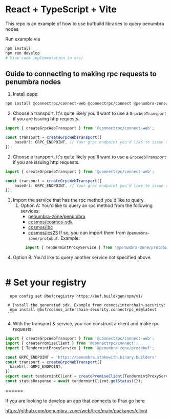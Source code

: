 # React + TypeScript + Vite

This repo is an example of how to use bufbuild libraries to query penumbra nodes

Run example via
```bash
npm install
npm run develop
# View code implementation in src/
```

## Guide to connecting to making rpc requests to penumbra nodes

1. Install deps:
```bash
npm install @connectrpc/connect-web @connectrpc/connect @penumbra-zone/protobuf
```

2. Choose a transport. It's quite likely you'll want to use a `GrpcWebTransport` if you are issuing http requests.
```typescript
import { createGrpcWebTransport } from '@connectrpc/connect-web';

const transport = createGrpcWebTransport({
    baseUrl: GRPC_ENDPOINT, // Your grpc endpoint you'd like to issue requests to
});
```

2. Choose a transport. It's quite likely you'll want to use a `GrpcWebTransport` if you are issuing http requests.
```typescript
import { createGrpcWebTransport } from '@connectrpc/connect-web';

const transport = createGrpcWebTransport({
    baseUrl: GRPC_ENDPOINT, // Your grpc endpoint you'd like to issue requests to
});
```

3. Import the service that has the rpc method you'd like to query.
   1. Option A: You'd like to query an rpc method from the following services:
      - [penumbra-zone/penumbra](https://buf.build/penumbra-zone/penumbra)
      - [cosmos/cosmos-sdk](https://buf.build/cosmos/cosmos-sdk/docs)
      - [cosmos/ibc](https://buf.build/cosmos/ibc)
      - [cosmos/ics23](https://buf.build/cosmos/ics23)
      If so, you can import them from `@penumbra-zone/protobuf`. Example:
      ```typescript
        import { TendermintProxyService } from '@penumbra-zone/protobuf';
      ``` 
  2. Option B: You'd like to query another service not specified above.
     ```bash
#    # Set your registry
      npm config set @buf:registry https://buf.build/gen/npm/v1/
     
     # Install the generated sdk. Example from cosmos/interchain-security:
      npm install @buf/cosmos_interchain-security.connectrpc_es@latest
     ```

4. With the transport & service, you can construct a client and make rpc requests:
```typescript
import { createGrpcWebTransport } from '@connectrpc/connect-web';
import { createPromiseClient } from '@connectrpc/connect';
import { TendermintProxyService } from '@penumbra-zone/protobuf';

const GRPC_ENDPOINT = 'https://penumbra.stakewith.binary.builders'
const transport = createGrpcWebTransport({
  baseUrl: GRPC_ENDPOINT,
});
export const tendermintClient = createPromiseClient(TendermintProxyService, transport);
const statusResponse = await tendermintClient.getStatus({});
```



======

If you are looking to develop an app that connects to Prax go here

https://github.com/penumbra-zone/web/tree/main/packages/client
